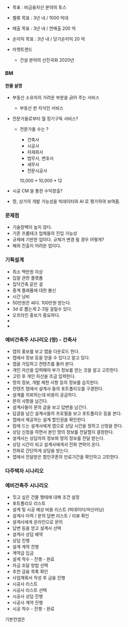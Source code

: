 
- 목표 : 비금융자산 분야의 토스
- 벨류 목표 : 3년 내 / 1000 억대
- 매출 목표 : 3년 내 / 연매출 200 억
- 순이익 목표 : 3년 내 / 당기순이익 20 억

- 마켓트렌드
  - 건설 분야의 선진국화 2020년
  
### BM

#### 한줄 설명
  - 부동산 소유자의 가려운 부분을 긁어 주는 서비스
    - 부동산 판 지식인 서비스

  - 전문가들로부터 월 정기구독 서비스?
    - 전문가들 수는 ?
      - 건축사
      - 시공사
      - 자재회사
      - 법무사, 변호사
      - 세무사
      - 전문시공사

      10,000 * 10,000 * 12

  - 시공 CM 을 통한 수익창출?

  - 땅, 상가의 개발 가능성을 빅데이터와 AI 로 평가하여 보여줌.
 
### 문제점

- 기술장벽이 높지 않다.
- 기존 프롭테크 업체들의 진입 가능성
- 규제에 기반한 업이다. 규제가 변경 될 경우 어떻게?
- 해외 진출이 어려운 업이다.


### 기획설계
  - 최소 백만원 이상
  - 입찰 관련 플랫폼
  - 집닥건축 같은 걸
  - 중계 플래폼에 대한 불신
  - 시간 낭비
  - 50만원은 싸다. 100만원 받는다.
  - 3d 로 뽑는게 2-3일 걸릴수 있다.
  - 오프라인 홍보가 중요하다.
  - 
  - 

### 예비건축주 시나리오 (땅) - 건축사
  - 앱의 홍보를 보고 앱을 다운로드 한다.
  - 앱에서 정보 등을 얻을 수 있다고 알고 있다.
  - 앱을 가입하고 컨텐츠를 둘러 본다.
  - 개인 자산을 입력해야 부가 정보를 얻는 것을 알고 고민한다.
  - 고민 후 개인 자산을 조금 입력한다.
  - 땅의 정보, 개발 제한 사항 등의 정보를 습득한다.
  - 컨텐츠 탭에서 설계사 들의 포트폴리오를 구경한다.
  - 설계를 의뢰하는데 비용이 궁금하다.
  - 문의 사항을 남긴다.
  - 설계사들이 문의 글을 보고 답변을 남긴다.
  - 답글을 남긴 설계사들의 프로필을 보고 포트폴리오 등을 본다.
  - 앱에서 제공하는 설계 할인권을 확인한다.
  - 맘에 드는 설계사에게 앱으로 상담 시간을 정하고 신청을 한다.
  - 상담 신청을 하면서 본인 땅의 정보를 전달할지 결정한다.
  - 설계사는 상담자의 정보와 땅의 정보를 전달 받는다.
  - 상담 시간이 되고 설계사에게서 전화 연락이 온다.
  - 전화로 간단하게 상담을 받는다.
  - 앱에서 전달받은 할인쿠폰의 만료기간을 확인하고 고민한다.

### 다주택자 시나리오


### 예비건축주 시나리오
 - 짓고 싶은 건물 형태에 대해 조건 설정
 - 포트폴리오 리스트
 - 설계 및 시공 예상 비용 리스트 (빅데이터/머신러닝)
 - 설계사 이력 / 문의 답변 리스트 / 리뷰 확인
 - 설계사에게 온라인으로 문의
 - 답변 등을 얻고 설계사 선택
 - 설계사 상담 예약
 - 상담 진행
 - 설계 계약 진행
 - 계약금 입금
 - 설계 착수 - 진행 - 완료
 - 자금 조달 방법 선택
 - 추천 금융 목록 확인
 - 사업계획서 작성 후 금융 진행
 - 시공사 리스트
 - 시공사 리스트 선택
 - 시공사 상담 진행
 - 시공사 계약 진행
 - 시공 착수 - 진행 - 완료

 기본컨셉은 
